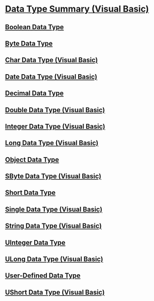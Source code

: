 # [Data Type Summary (Visual Basic)](data-type-summary.md)
## [Boolean Data Type](TocOutOfQuery)
## [Byte Data Type](TocOutOfQuery)
## [Char Data Type (Visual Basic)](char-data-type.md)
## [Date Data Type (Visual Basic)](date-data-type.md)
## [Decimal Data Type](TocOutOfQuery)
## [Double Data Type (Visual Basic)](double-data-type.md)
## [Integer Data Type (Visual Basic)](integer-data-type.md)
## [Long Data Type (Visual Basic)](long-data-type.md)
## [Object Data Type](object-data-type.md)
## [SByte Data Type (Visual Basic)](sbyte-data-type.md)
## [Short Data Type](TocOutOfQuery)
## [Single Data Type (Visual Basic)](single-data-type.md)
## [String Data Type (Visual Basic)](string-data-type.md)
## [UInteger Data Type](uinteger-data-type.md)
## [ULong Data Type (Visual Basic)](ulong-data-type.md)
## [User-Defined Data Type](user-defined-data-type.md)
## [UShort Data Type (Visual Basic)](ushort-data-type.md)
